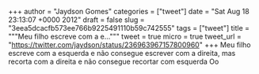 
+++
author = "Jaydson Gomes"
categories = ["tweet"]
date = "Sat Aug 18 23:13:07 +0000 2012"
draft = false
slug = "3eea5dcacfb573ee766b9225491110b59c742555"
tags = ["tweet"]
title = """Meu filho escreve com a e..."""
tweet = true
micro = true
tweet_url = "https://twitter.com/jaydson/status/236963967157800960"
+++
Meu filho escreve com a esquerda e não consegue escrever com a direita, mas recorta com a direita e não consegue recortar com esquerda Oo
